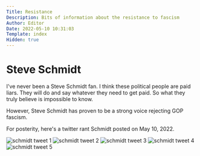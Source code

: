 ```yaml
---
Title: Resistance
Description: Bits of information about the resistance to fascism
Author: Editor
Date: 2022-05-10 10:31:03
Template: index
Hidden: true
---
```

# Steve Schmidt
I've never been a Steve Schmidt fan. I think these political people are paid liars. They will do and say whatever they need to get paid. So what they truly
believe is impossible to know.

However, Steve Schmidt has proven to be a strong voice rejecting GOP fascism. 

For posterity, here's a twitter rant Schmidt posted on May 10, 2022.

![schmidt tweet 1](%assets_url%/schmidt1.png)
![schmidt tweet 2](%assets_url%/schmidt2.png)
![schmidt tweet 3](%assets_url%/schmidt3.png)
![schmidt tweet 4](%assets_url%/schmidt4.png)
![schmidt tweet 5](%assets_url%/schmidt5.png)